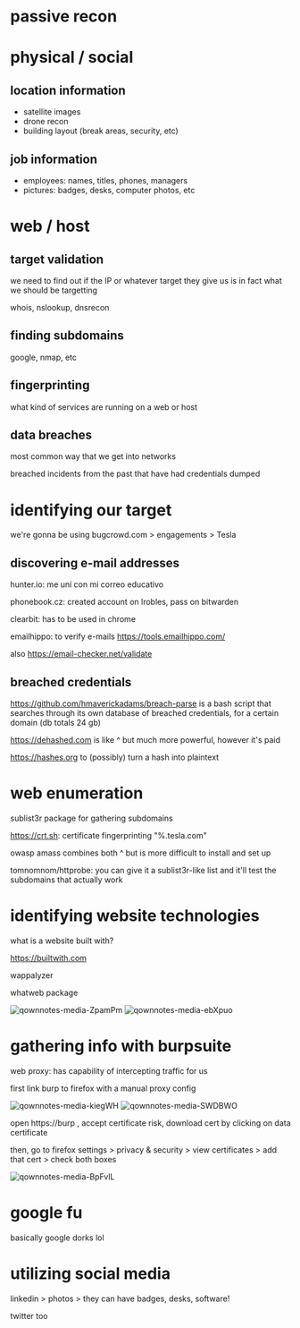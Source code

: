 passive recon
========================
# physical / social
## location information
* satellite images
* drone recon
* building layout (break areas, security, etc)

## job information
* employees: names, titles, phones, managers  
* pictures: badges, desks, computer photos, etc

# web / host
## target validation
we need to find out if the IP or whatever target they give us is in fact what we should be targetting

whois, nslookup, dnsrecon

## finding subdomains
google, nmap, etc

## fingerprinting
what kind of services are running on a web or host

## data breaches
most common way that we get into networks

breached incidents from the past that have had credentials dumped


# identifying our target
we're gonna be using bugcrowd.com > engagements > Tesla

## discovering e-mail addresses
hunter.io: me uní con mi correo educativo

phonebook.cz: created account on lrobles, pass on bitwarden

clearbit: has to be used in chrome

emailhippo: to verify e-mails
https://tools.emailhippo.com/

also https://email-checker.net/validate

## breached credentials

https://github.com/hmaverickadams/breach-parse is a bash script that searches through its own database of breached credentials, for a certain domain (db totals 24 gb)

https://dehashed.com is like ^ but much more powerful, however it's paid

https://hashes.org to (possibly) turn a hash into plaintext

# web enumeration
sublist3r package for gathering subdomains

https://crt.sh: certificate fingerprinting "%.tesla.com"

owasp amass combines both ^ but is more difficult to install and set up

tomnomnom/httprobe: you can give it a sublist3r-like list and it'll test the subdomains that actually work

# identifying website technologies
what is a website built with?

https://builtwith.com

wappalyzer

whatweb package

![qownnotes-media-ZpamPm](media/qownnotes-media-ZpamPm.png)
![qownnotes-media-ebXpuo](media/qownnotes-media-ebXpuo.png)

# gathering info with burpsuite
web proxy: has capability of intercepting traffic for us

first link burp to firefox with a manual proxy config

![qownnotes-media-kiegWH](media/qownnotes-media-kiegWH.png)
![qownnotes-media-SWDBWO](media/qownnotes-media-SWDBWO.png)

open https://burp ,  accept certificate risk, download cert by clicking on data certificate

then, go to firefox settings > privacy & security > view certificates > add that cert > check both boxes

![qownnotes-media-BpFvlL](media/qownnotes-media-BpFvlL.png)

# google fu

basically google dorks lol

# utilizing social media

linkedin > photos > they can have badges, desks, software!

twitter too